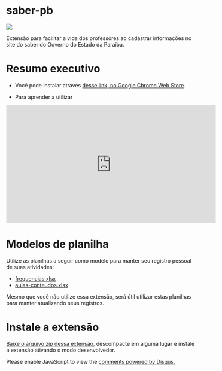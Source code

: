 # saber-pb

![](https://user-images.githubusercontent.com/3603111/81819442-b444bc00-9505-11ea-918d-19731d8c47c7.png)

Extensão para facilitar a vida dos professores ao cadastrar informações no site do saber do Governo do Estado da Paraíba.

# Resumo executivo

- Você pode instalar através [desse link, no Google Chrome Web Store](https://chrome.google.com/webstore/detail/saber-pb/pfnoopdjbdpgegpkihfmlofngfdkjfem?hl=pt-BR).

- Para aprender a utilizar

<iframe width="560" height="315" src="https://www.youtube.com/embed/R_0gQxTHqbg?start=89" frameborder="0" allow="accelerometer; autoplay; encrypted-media; gyroscope; picture-in-picture" allowfullscreen></iframe>


# Modelos de planilha

Utilize as planilhas a seguir como modelo para manter seu registro pessoal de suas atividades:

- [frequencias.xlsx](frequencias.xlsx)
- [aulas-conteudos.xlsx](aulas-conteudos.xlsx)

Mesmo que você não utilize essa extensão, será útil utilizar estas planilhas para manter atualizando seus registros.

# Instale a extensão

[Baixe o arquivo zip dessa extensão](https://github.com/edusantana/saber-pb/archive/master.zip), descompacte em alguma lugar e instale a extensão ativando o modo desenvolvedor.


<div id="disqus_thread"></div>
<script>

/**
*  RECOMMENDED CONFIGURATION VARIABLES: EDIT AND UNCOMMENT THE SECTION BELOW TO INSERT DYNAMIC VALUES FROM YOUR PLATFORM OR CMS.
*  LEARN WHY DEFINING THESE VARIABLES IS IMPORTANT: https://disqus.com/admin/universalcode/#configuration-variables*/
/*
var disqus_config = function () {
this.page.url = PAGE_URL;  // Replace PAGE_URL with your page's canonical URL variable
this.page.identifier = PAGE_IDENTIFIER; // Replace PAGE_IDENTIFIER with your page's unique identifier variable
};
*/
(function() { // DON'T EDIT BELOW THIS LINE
var d = document, s = d.createElement('script');
s.src = 'https://edusantana.disqus.com/embed.js';
s.setAttribute('data-timestamp', +new Date());
(d.head || d.body).appendChild(s);
})();
</script>
<noscript>Please enable JavaScript to view the <a href="https://disqus.com/?ref_noscript">comments powered by Disqus.</a></noscript>
